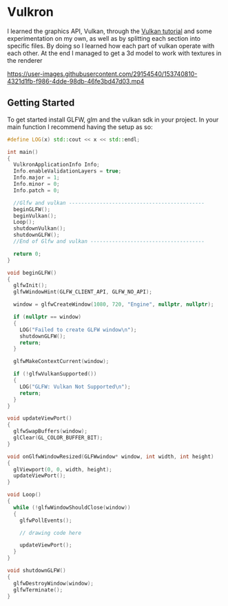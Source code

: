 # Vulkron

I learned the graphics API, Vulkan, through the [Vulkan tutorial](https://vulkan-tutorial.com/) and some experimentation on my own, as well as by splitting each section into specific files. By doing so I learned how each part of vulkan operate with each other. At the end I managed to get a 3d model to work with textures in the renderer

https://user-images.githubusercontent.com/29154540/153740810-4321d1fb-f986-4dde-98db-46fe3bd47d03.mp4


## Getting Started
To get started install GLFW, glm and the vulkan sdk in your project. In your main function I recommend having the setup as so:

```c++
#define LOG(x) std::cout << x << std::endl;

int main()
{
  VulkronApplicationInfo Info;
  Info.enableValidationLayers = true;
  Info.major = 1;
  Info.minor = 0;
  Info.patch = 0;

  //Glfw and vulkan --------------------------------------------
  beginGLFW();
  beginVulkan();
  Loop();
  shutdownVulkan();
  shutdownGLFW();
  //End of Glfw and vulkan -------------------------------------

  return 0;
}

void beginGLFW()
{
  glfwInit();
  glfwWindowHint(GLFW_CLIENT_API, GLFW_NO_API);

  window = glfwCreateWindow(1080, 720, "Engine", nullptr, nullptr);

  if (nullptr == window)
  {
    LOG("Failed to create GLFW window\n");
    shutdownGLFW();
    return;
  }

  glfwMakeContextCurrent(window);

  if (!glfwVulkanSupported())
  {
    LOG("GLFW: Vulkan Not Supported\n");
    return;
  }
}

void updateViewPort()
{
  glfwSwapBuffers(window);
  glClear(GL_COLOR_BUFFER_BIT);
}

void onGlfwWindowResized(GLFWwindow* window, int width, int height)
{
  glViewport(0, 0, width, height);
  updateViewPort();
}

void Loop()
{
  while (!glfwWindowShouldClose(window))
  {
    glfwPollEvents();

    // drawing code here

    updateViewPort();
  }
}

void shutdownGLFW()
{
  glfwDestroyWindow(window);
  glfwTerminate();
}
```
